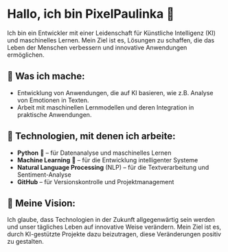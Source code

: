 # Hallo, ich bin **PixelPaulinka** 👾

Ich bin ein Entwickler mit einer Leidenschaft für Künstliche Intelligenz (KI) und maschinelles Lernen. Mein Ziel ist es, Lösungen zu schaffen, die das Leben der Menschen verbessern und innovative Anwendungen ermöglichen.

## 🎯 Was ich mache:
- Entwicklung von Anwendungen, die auf KI basieren, wie z.B. Analyse von Emotionen in Texten.
- Arbeit mit maschinellen Lernmodellen und deren Integration in praktische Anwendungen.

## 🔧 Technologien, mit denen ich arbeite:
- **Python** 🐍 – für Datenanalyse und maschinelles Lernen
- **Machine Learning** 🤖 – für die Entwicklung intelligenter Systeme
- **Natural Language Processing** (NLP) – für die Textverarbeitung und Sentiment-Analyse
- **GitHub** – für Versionskontrolle und Projektmanagement

## 🚀 Meine Vision:
Ich glaube, dass Technologien in der Zukunft allgegenwärtig sein werden und unser tägliches Leben auf innovative Weise verändern. Mein Ziel ist es, durch KI-gestützte Projekte dazu beizutragen, diese Veränderungen positiv zu gestalten.
